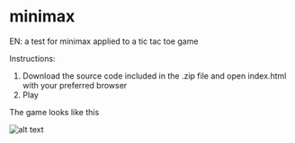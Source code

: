 # minimax
EN:
a test for minimax applied to a tic tac toe game

Instructions:

1. Download the source code included in the .zip file and open index.html with your preferred browser
2. Play

The game looks like this

![alt text](https://i.imgur.com/agcR2iJ.png)
